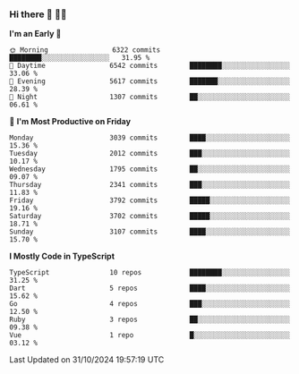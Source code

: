 ### Hi there 👋 🧑‍💻



<!--START_SECTION:waka-->
**I'm an Early 🐤** 

```text
🌞 Morning                6322 commits        ████████░░░░░░░░░░░░░░░░░   31.95 % 
🌆 Daytime                6542 commits        ████████░░░░░░░░░░░░░░░░░   33.06 % 
🌃 Evening                5617 commits        ███████░░░░░░░░░░░░░░░░░░   28.39 % 
🌙 Night                  1307 commits        ██░░░░░░░░░░░░░░░░░░░░░░░   06.61 % 
```
📅 **I'm Most Productive on Friday** 

```text
Monday                   3039 commits        ████░░░░░░░░░░░░░░░░░░░░░   15.36 % 
Tuesday                  2012 commits        ███░░░░░░░░░░░░░░░░░░░░░░   10.17 % 
Wednesday                1795 commits        ██░░░░░░░░░░░░░░░░░░░░░░░   09.07 % 
Thursday                 2341 commits        ███░░░░░░░░░░░░░░░░░░░░░░   11.83 % 
Friday                   3792 commits        █████░░░░░░░░░░░░░░░░░░░░   19.16 % 
Saturday                 3702 commits        █████░░░░░░░░░░░░░░░░░░░░   18.71 % 
Sunday                   3107 commits        ████░░░░░░░░░░░░░░░░░░░░░   15.70 % 
```


**I Mostly Code in TypeScript** 

```text
TypeScript               10 repos            ████████░░░░░░░░░░░░░░░░░   31.25 % 
Dart                     5 repos             ████░░░░░░░░░░░░░░░░░░░░░   15.62 % 
Go                       4 repos             ███░░░░░░░░░░░░░░░░░░░░░░   12.50 % 
Ruby                     3 repos             ██░░░░░░░░░░░░░░░░░░░░░░░   09.38 % 
Vue                      1 repo              █░░░░░░░░░░░░░░░░░░░░░░░░   03.12 % 
```




 Last Updated on 31/10/2024 19:57:19 UTC
<!--END_SECTION:waka-->



